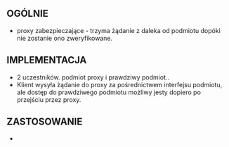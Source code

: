 
## OGÓLNIE
- proxy zabezpieczające - trzyma żądanie z daleka od podmiotu dopóki nie zostanie ono zweryfikowane.
## IMPLEMENTACJA
- 2 uczestników. podmiot proxy i prawdziwy podmiot..
- Klient wysyła żądanie do proxy za pośrednictwem interfejsu podmiotu, ale dostęp do prawdziwego podmiotu możliwy jesty dopiero po przejściu przez proxy.
## ZASTOSOWANIE
- 